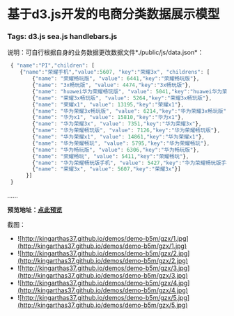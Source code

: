 基于d3.js开发的电商分类数据展示模型
=========================================

### Tags: d3.js  sea.js  handlebars.js 

说明：可自行根据自身的业务数据更改数据文件*./public/js/data.json*：

```js
 { "name":"PI","children": [
    {"name":"荣耀手机","value":5607, "key":"荣耀3x", "childrens": [
        {"name": "荣耀畅玩版", "value": 6441,"key":"荣耀畅玩版"},
        {"name": "3x畅玩版", "value": 4474,"key":"3x畅玩版"},
        {"name": "huawei华为荣耀畅玩版", "value": 5041,"key":"huawei华为荣耀畅玩版"},
        {"name": "荣耀3x畅玩版", "value": 5264,"key":"荣耀3x畅玩版"},
        {"name": "荣耀x1", "value": 13195,"key":"荣耀x1"},
        {"name": "华为荣耀3x畅玩版", "value": 6214,"key":"华为荣耀3x畅玩版"},
        {"name": "华为x1", "value": 15810,"key":"华为x1"},
        {"name": "华为荣耀3x", "value": 7351,"key":"华为荣耀3x"},
        {"name": "华为荣耀畅玩版", "value": 7126,"key":"华为荣耀畅玩版"},
        {"name": "华为荣耀x1", "value": 14861,"key":"华为荣耀x1"},
        {"name": "华为荣耀畅玩", "value": 5795,"key":"华为荣耀畅玩"},
        {"name": "华为畅玩版", "value": 6306,"key":"华为畅玩版"},
        {"name": "荣耀畅玩", "value": 5411,"key":"荣耀畅玩"},
        {"name": "华为荣耀畅玩版手机", "value": 5427,"key":"华为荣耀畅玩版手机"},
        {"name": "荣耀3x", "value": 5607,"key":"荣耀3x"}]
      }]
 }
```

......

__预览地址：[点此预览](http://kingarthas37.github.io/demos/demo-b5m/gzx/index.html)__

截图：
* ![http://kingarthas37.github.io/demos/demo-b5m/gzx/1.jpg](http://kingarthas37.github.io/demos/demo-b5m/gzx/1.jpg)
* ![http://kingarthas37.github.io/demos/demo-b5m/gzx/2.jpg](http://kingarthas37.github.io/demos/demo-b5m/gzx/2.jpg)
* ![http://kingarthas37.github.io/demos/demo-b5m/gzx/3.jpg](http://kingarthas37.github.io/demos/demo-b5m/gzx/3.jpg)
* ![http://kingarthas37.github.io/demos/demo-b5m/gzx/4.jpg](http://kingarthas37.github.io/demos/demo-b5m/gzx/4.jpg)
* ![http://kingarthas37.github.io/demos/demo-b5m/gzx/5.jpg](http://kingarthas37.github.io/demos/demo-b5m/gzx/5.jpg)
